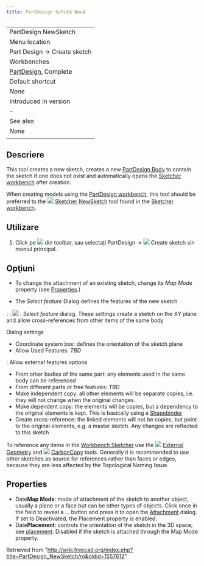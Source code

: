 ```yaml
---
title: PartDesign Schiță Nouă
---
```

|  |
| --- |
| PartDesign NewSketch |
| Menu location |
| Part Design → Create sketch |
| Workbenches |
| [PartDesign](/PartDesign_Workbench "PartDesign Workbench"), Complete |
| Default shortcut |
| *None* |
| Introduced in version |
| - |
| See also |
| *None* |
|  |

## Descriere

This tool creates a new sketch, creates a new [PartDesign Body](/PartDesign_Body "PartDesign Body") to contain the sketch if one does not exist and automatically opens the [Sketcher workbench](/Sketcher_Workbench "Sketcher Workbench") after creation.

When creating models using the [PartDesign workbench](/PartDesign_Workbench "PartDesign Workbench"), this tool should be preferred to the ![](/images/Sketcher_NewSketch.svg) [Sketcher NewSketch](/Sketcher_NewSketch "Sketcher NewSketch") tool found in the [Sketcher workbench](/Sketcher_Workbench "Sketcher Workbench").

## Utilizare

1. Click pe ![](/images/PartDesign_NewSketch.png) din toolbar, sau selectați PartDesign → ![](/images/PartDesign_NewSketch.png) Create sketch sin meniul principal.

## Opţiuni

* To change the attachment of an existing sketch, change its *Map Mode* property (see [Properties](#Properties).)

* The *Select feature* Dialog defines the features of the new sketch

:   :   ![](/images/PartDesign.CreateSketch.SelectFeatureDialog.jpeg)
    :   *Select feature* dialog. These settings create a sketch on the XY plane and allow cross-references from other items of the same body

Dialog settings

* Coordinate system box: defines the orientation of the sketch plane
* Allow Used Features: *TBD*

:   Allow external features options

* From other bodies of the same part: any elements used in the same body can be referenced
* From different parts or free features: *TBD*
* Make independent copy: all other elements will be separate copies, i.e. they will not change when the original changes.
* Make dependent copy: the elements will be copies, but a dependency to the original elements is kept. This is basically using a [Shapebinder](/PartDesign_ShapeBinder "PartDesign ShapeBinder")
* Create cross-reference: the linked elements will not be copies, but point to the original elements, e.g. a master sketch. Any changes are reflected to this sketch

To reference any items in the [Workbench Sketcher](/Sketcher_Workbench "Sketcher Workbench") use the ![](/images/Sketcher_External.svg) [External Geometry](/Sketcher_External "Sketcher External") and ![](/images/Sketcher_CarbonCopy.svg) [CarbonCopy](/Sketcher_CarbonCopy "Sketcher CarbonCopy") tools. Generally it is recommended to use other sketches as source for references rather than faces or edges, because they are less affected by the Topological Naming Issue.

## Properties

* Date**Map Mode**: mode of attachment of the sketch to another object, usually a plane or a face but can be other types of objects. Click once in the field to reveal a ... button and press it to open the [Attachment](/Part_EditAttachment "Part EditAttachment") dialog. If set to Deactivated, the Placement property is enabled.
* Date**Placement**: controls the orientation of the sketch in the 3D space; see [placement](/Std_Placement "Std Placement"). Disabled if the sketch is attached through the Map Mode property.

Retrieved from "<http://wiki.freecad.org/index.php?title=PartDesign_NewSketch/ro&oldid=1557612>"